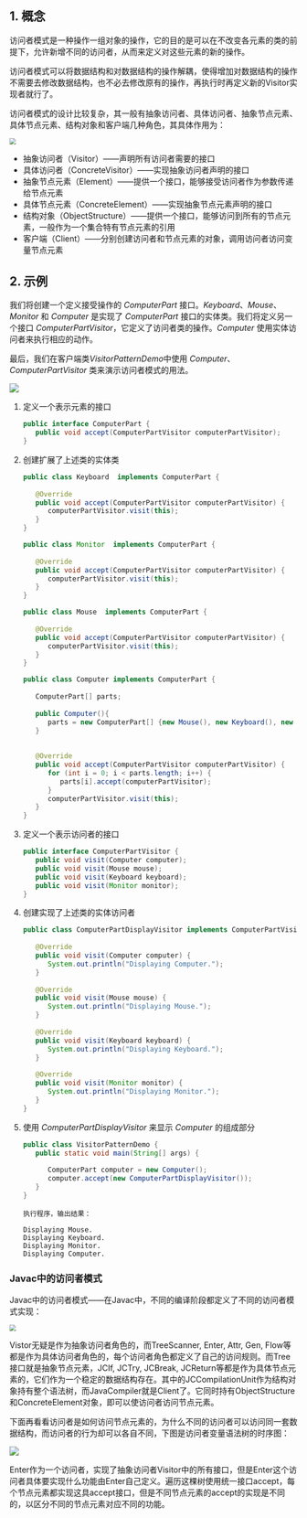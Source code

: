 ## 1. 概念

访问者模式是一种操作一组对象的操作，它的目的是可以在不改变各元素的类的前提下，允许新增不同的访问者，从而来定义对这些元素的新的操作。

访问者模式可以将数据结构和对数据结构的操作解耦，使得增加对数据结构的操作不需要去修改数据结构，也不必去修改原有的操作，再执行时再定义新的Visitor实现者就行了。

访问者模式的设计比较复杂，其一般有抽象访问者、具体访问者、抽象节点元素、具体节点元素、结构对象和客户端几种角色，其具体作用为：

<img src="https://chua-n.gitee.io/blog-images/notebooks/Java/64.png" style="zoom:67%;" />

- 抽象访问者（Visitor）——声明所有访问者需要的接口
- 具体访问者（ConcreteVisitor）——实现抽象访问者声明的接口
- 抽象节点元素（Element）——提供一个接口，能够接受访问者作为参数传递给节点元素
- 具体节点元素（ConcreteElement）——实现抽象节点元素声明的接口
- 结构对象（ObjectStructure）——提供一个接口，能够访问到所有的节点元素，一般作为一个集合特有节点元素的引用
- 客户端（Client）——分别创建访问者和节点元素的对象，调用访问者访问变量节点元素

## 2. 示例

我们将创建一个定义接受操作的 *ComputerPart* 接口。*Keyboard*、*Mouse*、*Monitor* 和 *Computer* 是实现了 *ComputerPart* 接口的实体类。我们将定义另一个接口 *ComputerPartVisitor*，它定义了访问者类的操作。*Computer* 使用实体访问者来执行相应的动作。

最后，我们在客户端类*VisitorPatternDemo*中使用 *Computer*、*ComputerPartVisitor* 类来演示访问者模式的用法。

![](https://chua-n.gitee.io/blog-images/notebooks/Java/86.png)

1. 定义一个表示元素的接口

    ```java
    public interface ComputerPart {
       public void accept(ComputerPartVisitor computerPartVisitor);
    }
    ```

2. 创建扩展了上述类的实体类

    ```java
    public class Keyboard  implements ComputerPart {
     
       @Override
       public void accept(ComputerPartVisitor computerPartVisitor) {
          computerPartVisitor.visit(this);
       }
    }
    ```

    ```java
    public class Monitor  implements ComputerPart {
     
       @Override
       public void accept(ComputerPartVisitor computerPartVisitor) {
          computerPartVisitor.visit(this);
       }
    }
    ```

    ```java
    public class Mouse  implements ComputerPart {
     
       @Override
       public void accept(ComputerPartVisitor computerPartVisitor) {
          computerPartVisitor.visit(this);
       }
    }
    ```

    ```java
    public class Computer implements ComputerPart {
       
       ComputerPart[] parts;
     
       public Computer(){
          parts = new ComputerPart[] {new Mouse(), new Keyboard(), new Monitor()};      
       } 
     
     
       @Override
       public void accept(ComputerPartVisitor computerPartVisitor) {
          for (int i = 0; i < parts.length; i++) {
             parts[i].accept(computerPartVisitor);
          }
          computerPartVisitor.visit(this);
       }
    }
    ```

3. 定义一个表示访问者的接口

    ```java
    public interface ComputerPartVisitor {
       public void visit(Computer computer);
       public void visit(Mouse mouse);
       public void visit(Keyboard keyboard);
       public void visit(Monitor monitor);
    }
    ```

4. 创建实现了上述类的实体访问者

    ```java
    public class ComputerPartDisplayVisitor implements ComputerPartVisitor {
     
       @Override
       public void visit(Computer computer) {
          System.out.println("Displaying Computer.");
       }
     
       @Override
       public void visit(Mouse mouse) {
          System.out.println("Displaying Mouse.");
       }
     
       @Override
       public void visit(Keyboard keyboard) {
          System.out.println("Displaying Keyboard.");
       }
     
       @Override
       public void visit(Monitor monitor) {
          System.out.println("Displaying Monitor.");
       }
    }
    ```

5. 使用 *ComputerPartDisplayVisitor* 来显示 *Computer* 的组成部分

    ```java
    public class VisitorPatternDemo {
       public static void main(String[] args) {
     
          ComputerPart computer = new Computer();
          computer.accept(new ComputerPartDisplayVisitor());
       }
    }
    ```

    ```text
    执行程序，输出结果：
    
    Displaying Mouse.
    Displaying Keyboard.
    Displaying Monitor.
    Displaying Computer.
    ```

### Javac中的访问者模式

Javac中的访问者模式——在Javac中，不同的编译阶段都定义了不同的访问者模式实现：

<img src="https://chua-n.gitee.io/blog-images/notebooks/Java/65.png" style="zoom:67%;" />

Vistor无疑是作为抽象访问者角色的，而TreeScanner, Enter, Attr, Gen, Flow等都是作为具体访问者角色的，每个访问者角色都定义了自己的访问规则。而Tree接口就是抽象节点元素，JCIf, JCTry, JCBreak, JCReturn等都是作为具体节点元素的，它们作为一个稳定的数据结构存在。其中的JCCompilationUnit作为结构对象持有整个语法树，而JavaCompiler就是Client了。它同时持有ObjectStructure和ConcreteElement对象，即可以使访问者访问节点元素。

下面再看看访问者是如何访问节点元素的，为什么不同的访问者可以访问同一套数据结构，而访问者的行为却可以各自不同，下图是访问者变量语法树的时序图：

![](https://chua-n.gitee.io/blog-images/notebooks/Java/66.png)

Enter作为一个访问者，实现了抽象访问者Visitor中的所有接口，但是Enter这个访问者具体要实现什么功能由Enter自己定义。遍历这棵树使用统一接口accept，每个节点元素都实现这具accept接口，但是不同节点元素的accept的实现是不同的，以区分不同的节点元素对应不同的功能。